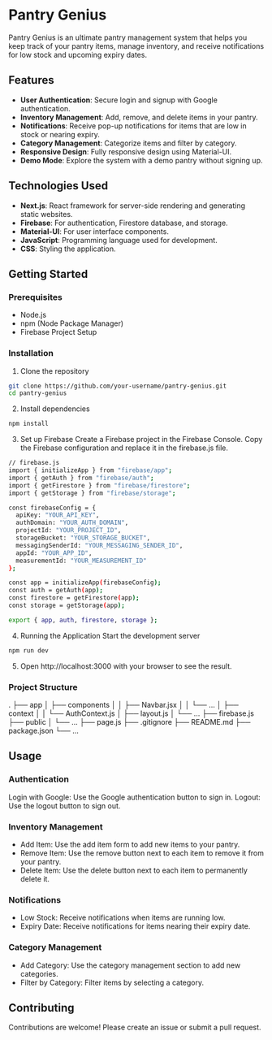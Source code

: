 # Pantry Genius

Pantry Genius is an ultimate pantry management system that helps you keep track of your pantry items, manage inventory, and receive notifications for low stock and upcoming expiry dates.

## Features

- **User Authentication**: Secure login and signup with Google authentication.
- **Inventory Management**: Add, remove, and delete items in your pantry.
- **Notifications**: Receive pop-up notifications for items that are low in stock or nearing expiry.
- **Category Management**: Categorize items and filter by category.
- **Responsive Design**: Fully responsive design using Material-UI.
- **Demo Mode**: Explore the system with a demo pantry without signing up.

## Technologies Used

- **Next.js**: React framework for server-side rendering and generating static websites.
- **Firebase**: For authentication, Firestore database, and storage.
- **Material-UI**: For user interface components.
- **JavaScript**: Programming language used for development.
- **CSS**: Styling the application.

## Getting Started

### Prerequisites

- Node.js
- npm (Node Package Manager)
- Firebase Project Setup

### Installation

1. Clone the repository

```bash
git clone https://github.com/your-username/pantry-genius.git
cd pantry-genius
```

2. Install dependencies
```bash
npm install
```

3. Set up Firebase
Create a Firebase project in the Firebase Console.
Copy the Firebase configuration and replace it in the firebase.js file.
```bash
// firebase.js
import { initializeApp } from "firebase/app";
import { getAuth } from "firebase/auth";
import { getFirestore } from "firebase/firestore";
import { getStorage } from "firebase/storage";

const firebaseConfig = {
  apiKey: "YOUR_API_KEY",
  authDomain: "YOUR_AUTH_DOMAIN",
  projectId: "YOUR_PROJECT_ID",
  storageBucket: "YOUR_STORAGE_BUCKET",
  messagingSenderId: "YOUR_MESSAGING_SENDER_ID",
  appId: "YOUR_APP_ID",
  measurementId: "YOUR_MEASUREMENT_ID"
};

const app = initializeApp(firebaseConfig);
const auth = getAuth(app);
const firestore = getFirestore(app);
const storage = getStorage(app);

export { app, auth, firestore, storage };
```

4. Running the Application
Start the development server
```bash
npm run dev
```

5. Open http://localhost:3000 with your browser to see the result.

### Project Structure
.
├── app
│   ├── components
│   │   ├── Navbar.jsx
│   │   └── ...
│   ├── context
│   │   └── AuthContext.js
│   ├── layout.js
│   └── ...
├── firebase.js
├── public
│   └── ...
├── page.js
├── .gitignore
├── README.md
├── package.json
└── ...

## Usage

### Authentication
Login with Google: Use the Google authentication button to sign in.
Logout: Use the logout button to sign out.

### Inventory Management
- Add Item: Use the add item form to add new items to your pantry.
- Remove Item: Use the remove button next to each item to remove it from your pantry.
- Delete Item: Use the delete button next to each item to permanently delete it.

### Notifications
- Low Stock: Receive notifications when items are running low.
- Expiry Date: Receive notifications for items nearing their expiry date.

### Category Management
- Add Category: Use the category management section to add new categories.
- Filter by Category: Filter items by selecting a category.

## Contributing
Contributions are welcome! Please create an issue or submit a pull request.
